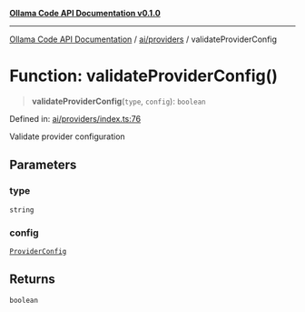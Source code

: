 [**Ollama Code API Documentation v0.1.0**](../../../README.md)

***

[Ollama Code API Documentation](../../../modules.md) / [ai/providers](../README.md) / validateProviderConfig

# Function: validateProviderConfig()

> **validateProviderConfig**(`type`, `config`): `boolean`

Defined in: [ai/providers/index.ts:76](https://github.com/erichchampion/ollama-code/blob/b99cb69c24326793ea2d4f713f56de8fdfcd084d/ollama-code/src/ai/providers/index.ts#L76)

Validate provider configuration

## Parameters

### type

`string`

### config

[`ProviderConfig`](../interfaces/ProviderConfig.md)

## Returns

`boolean`
